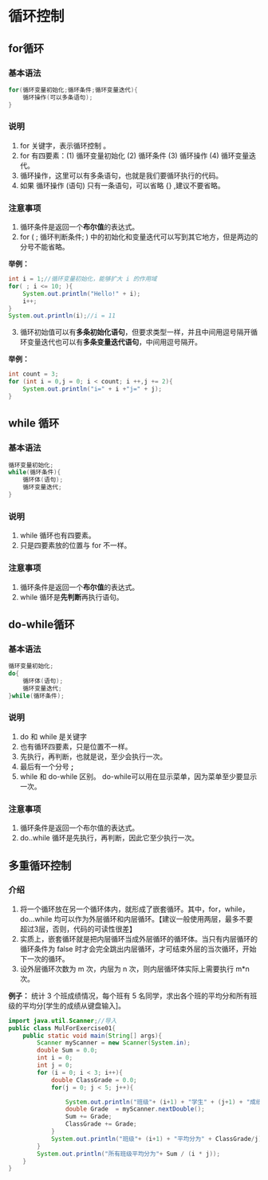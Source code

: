 # 循环控制

## for循环

### 基本语法

```java
for(循环变量初始化;循环条件;循环变量迭代){
    循环操作(可以多条语句);
}
```

### 说明

1. for 关键字，表示循环控制 。
2. for 有四要素：(1) 循环变量初始化 (2) 循环条件 (3) 循环操作 (4) 循环变量迭代。
3. 循环操作，这里可以有多条语句，也就是我们要循环执行的代码。
4. 如果 循环操作 (语句) 只有一条语句，可以省略 {} ,建议不要省略。

### 注意事项

1. 循环条件是返回一个**布尔值**的表达式。
2. for ( ; 循环判断条件; ) 中的初始化和变量迭代可以写到其它地方，但是两边的分号不能省略。

**举例：**

```java
int i = 1;//循环变量初始化，能够扩大 i 的作用域
for( ; i <= 10; ){
    System.out.println("Hello!" + i);
    i++;
}
System.out.println(i);//i = 11
```

3. 循环初始值可以有**多条初始化语句**，但要求类型一样，并且中间用逗号隔开循环变量迭代也可以有**多条变量迭代语句**，中间用逗号隔开。

**举例：**

```java
int count = 3;
for (int i = 0,j = 0; i < count; i ++,j += 2){
    System.out.println("i=" + i +"j=" + j);
}
```

## while 循环

### 基本语法

```java
循环变量初始化;
while(循环条件){
	循环体(语句);
    循环变量迭代;
}
```

### 说明

1. while 循环也有四要素。
2. 只是四要素放的位置与 for 不一样。

### 注意事项

1. 循环条件是返回一个**布尔值**的表达式。
2. while 循环是**先判断**再执行语句。

## do-while循环

### 基本语法

```java
循环变量初始化;
do{
	循环体(语句);
	循环变量迭代;
}while(循环条件);
```

### 说明

1. do 和 while 是关键字
2. 也有循环四要素，只是位置不一样。
3. 先执行，再判断，也就是说，至少会执行一次。
4. 最后有一个分号 **;**
5. while 和 do-while 区别。 do-while可以用在显示菜单，因为菜单至少要显示一次。

### 注意事项

1. 循环条件是返回一个布尔值的表达式。
2. do..while 循环是先执行，再判断，因此它至少执行一次。

## 多重循环控制

### 介绍

1. 将一个循环放在另一个循环体内，就形成了嵌套循环。其中，for，while，do...while 均可以作为外层循环和内层循环。【建议一般使用两层，最多不要超过3层，否则，代码的可读性很差】
2. 实质上，嵌套循环就是把内层循环当成外层循环的循环体。当只有内层循环的循环条件为 false 时才会完全跳出内层循环，才可结束外层的当次循环，开始下一次的循环。
3. 设外层循环次数为 m 次，内层为 n 次，则内层循环体实际上需要执行 m*n 次。

**例子：** 统计 3 个班成绩情况，每个班有 5 名同学，求出各个班的平均分和所有班级的平均分[学生的成绩从键盘输入]。

```java
import java.util.Scanner;//导入
public class MulForExercise01{
	public static void main(String[] args){
		Scanner myScanner = new Scanner(System.in);
		double Sum = 0.0;
		int i = 0;
		int j = 0;
		for (i = 0; i < 3; i++){
			double ClassGrade = 0.0;
			for(j = 0; j < 5; j++){

				System.out.println("班级"+ (i+1) + "学生" + (j+1) + "成绩：");
				double Grade  = myScanner.nextDouble();
				Sum += Grade;
				ClassGrade += Grade;
			}
			System.out.println("班级"+ (i+1) + "平均分为" + ClassGrade/j);
		}
		System.out.println("所有班级平均分为"+ Sum / (i * j));
	}
}
```

